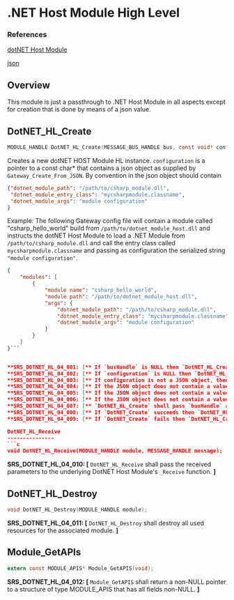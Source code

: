 .NET Host Module High Level 
===========================================



### References
[dotNET Host Module](./dotnet_bindings_requirements.md)

[json](http://www.json.org)


Overview
--------

This module is just a passthrough to .NET Host Module in all aspects except for creation that is done by means of a json value.

DotNET_HL_Create
-------------
```c
MODULE_HANDLE DotNET_HL_Create(MESSAGE_BUS_HANDLE bus, const void* configuration);
```
Creates a new dotNET HOST Module HL instance. `configuration` is a pointer to a const char* that contains a json object as supplied by `Gateway_Create_From_JSON`.
By convention in the json object should contain 
```json
{"dotnet_module_path": "/path/to/csharp_module.dll",
 "dotnet_module_entry_class": "mycsharpmodule.classname",
 "dotnet_module_args": "module configuration"
}
``` 
Example:
The following Gateway config file will contain a module called "csharp_hello_world" build from `/path/to/dotnet_module_host.dll` and instructs the dotNET Host Module to load a .NET Module from `/path/to/csharp_module.dll`
and call the entry class called `mycsharpmodule.classname` and passing as configuration the serialized string `"module configuration"`.
```json
{
    "modules": [
        {
            "module name": "csharp_hello_world",
            "module path": "/path/to/dotnet_module_host.dll",
            "args": {
                "dotnet_module_path": "/path/to/csharp_module.dll",
                "dotnet_module_entry_class": "mycsharpmodule.classname",
                "dotnet_module_args": "module configuration"
            }
        }
    ]
}```


**SRS_DOTNET_HL_04_001: [** If `busHandle` is NULL then `DotNET_HL_Create` shall fail and return NULL. **]**
**SRS_DOTNET_HL_04_002: [** If `configuration` is NULL then `DotNET_HL_Create` shall fail and return NULL. **]**
**SRS_DOTNET_HL_04_003: [** If configuration is not a JSON object, then `DotNET_HL_Create` shall fail and return NULL. **]**
**SRS_DOTNET_HL_04_004: [** If the JSON object does not contain a value named "dotnet_module_path" then `DotNET_HL_Create` shall fail and return NULL. **]**
**SRS_DOTNET_HL_04_005: [** If the JSON object does not contain a value named "dotnet_module_entry_class" then `DotNET_HL_Create` shall fail and return NULL. **]**
**SRS_DOTNET_HL_04_006: [** If the JSON object does not contain a value named "dotnet_module_args" then `DotNET_HL_Create` shall fail and return NULL. **]**
**SRS_DOTNET_HL_04_007: [** `DotNET_HL_Create` shall pass `busHandle` and `const void* configuration` ( with `DOTNET_HOST_CONFIG`) to `DotNET_Create`. **]**
**SRS_DOTNET_HL_04_008: [** If `DotNET_Create` succeeds then `DotNET_HL_Create` shall succeed and return a non-NULL value. **]**
**SRS_DOTNET_HL_04_009: [** If `DotNET_Create` fails then `DotNET_HL_Create` shall fail and return NULL. **]**

DotNET_HL_Receive
---------------
```c
void DotNET_HL_Receive(MODULE_HANDLE module, MESSAGE_HANDLE message);
```
**SRS_DOTNET_HL_04_010: [** `DotNET_HL_Receive` shall pass the received parameters to the underlying DotNET Host Module's `_Receive` function. **]**

DotNET_HL_Destroy
--------------
```c
void DotNET_HL_Destroy(MODULE_HANDLE module);
```

**SRS_DOTNET_HL_04_011: [** `DotNET_HL_Destroy` shall destroy all used resources for the associated module. **]**

Module_GetAPIs
--------------
```c
extern const MODULE_APIS* Module_GetAPIS(void);
```
**SRS_DOTNET_HL_04_012: [** `Module_GetAPIS` shall return a non-NULL pointer to a structure of type MODULE_APIS that has all fields non-NULL. **]**